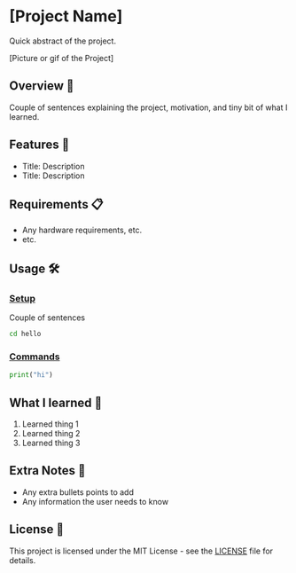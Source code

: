 # [Project Name]

Quick abstract of the project.

[Picture or gif of the Project]

## Overview 🧭

Couple of sentences explaining the project, motivation, and tiny bit of what I learned.

## Features 🔧

* Title: Description
* Title: Description

## Requirements 📋

* Any hardware requirements, etc.
* etc.

## Usage 🛠️

### <ins>Setup</ins>

Couple of sentences

```bash
cd hello
```

### <ins>Commands</ins>

```python
print("hi")
```

## What I learned 📘

1. Learned thing 1
2. Learned thing 2
3. Learned thing 3

## Extra Notes 📝

* Any extra bullets points to add
* Any information the user needs to know

## License 📄

This project is licensed under the MIT License - see the [LICENSE](LICENSE) file for details.
